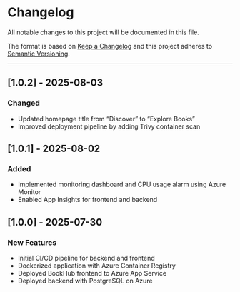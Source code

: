 # Changelog

All notable changes to this project will be documented in this file.

The format is based on [Keep a Changelog](https://keepachangelog.com/en/1.0.0/)
and this project adheres to [Semantic Versioning](https://semver.org/).

---

## [1.0.2] - 2025-08-03

### Changed

- Updated homepage title from “Discover” to “Explore Books”
- Improved deployment pipeline by adding Trivy container scan

## [1.0.1] - 2025-08-02

### Added

- Implemented monitoring dashboard and CPU usage alarm using Azure Monitor
- Enabled App Insights for frontend and backend

## [1.0.0] - 2025-07-30

### New Features

- Initial CI/CD pipeline for backend and frontend
- Dockerized application with Azure Container Registry
- Deployed BookHub frontend to Azure App Service
- Deployed backend with PostgreSQL on Azure
